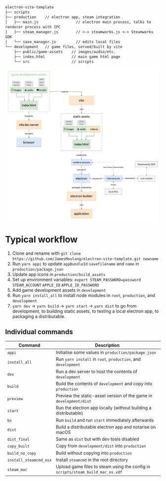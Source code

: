 ```
electron-vite-template
├── scripts
├── production    // electron app, steam integration
|   ├── main.js                 // electron main process, talks to renderer process with IPC
|   ├── steam_manager.js        // <-> steamworks.js <-> Steamworks SDK
|   └── save_manager.js         // edits local files
└── development   // game files, served/built by vite
    ├── public/game-assets    // images/audio/etc.
    ├── index.html            // main game html page
    └── src                   // scripts
```

![alt text](https://github.com/JamesMoulang/electron-vite-template/blob/main/structure.png?raw=true)

# Typical workflow

1. Clone and rename with `git clone https://github.com/JamesMoulang/electron-vite-template.git newname`
1. Run `yarn appi` to update `appBundleId` `savefilename` and `name` in `production/package.json`
1. Update app icons in `production/build_assets`
2. Set up environment variables: `export STEAM_PASSWORD=password` `STEAM_ACCOUNT` `APPLE_ID` `APPLE_ID_PASSWORD`
3. Add game development assets in `development`
4. Run `yarn install_all` to install node modules in `root`, `production`, and `development`
5. `yarn dev` -> `yarn build` -> `yarn start` -> `yarn dist` to go from development, to building static assets, to testing a local electron app, to packaging a distributable.

## Individual commands

| Command                   | Description                                                                                           |
| --------------------------| ----------------------------------------------------------------------------------------------------- |
| `appi`                    | Initialise some values in `production/package.json`                                                   |
| `install_all`             | Run `yarn install` in `root`, `production`, and `development`                                         |
| `dev`                     | Run a dev server to host the contents of `development`                                                |
| `build`                   | Build the contents of `development` and copy into `production`                                        |
| `preview`                 | Preview the static-asset version of the game in `development/dist`                                    |
| `start`                   | Run the electron app locally (without building a distributable)                                       |
| `bs`                      | Run `build` and run `start` immediately afterwards                                                    |
| `dist`                    | Build a distributable electron app and notarise on macOS                                              |
| `dist_final`              | Same as `dist` but with dev tools disabled                                                            |
| `copy_built`              | Copy from `development/dist` into `production`                                                        |
| `build_no_copy`           | Build without copying into `production`                                                               |
| `install_steamcmd_osx`    | Install `steamcmd` in the root directory                                                              |
| `steam_mac`               | Upload game files to steam using the config in `scripts/steam_build_mac_os.vdf`                       |
